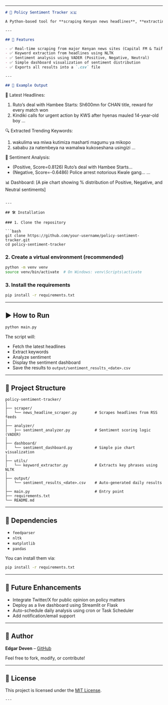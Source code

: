 
---

```markdown
# 📰 Policy Sentiment Tracker 🇰🇪

A Python-based tool for **scraping Kenyan news headlines**, **extracting trending keywords**, and performing **sentiment analysis** to track public sentiment on current events and policy matters.

---

## 🚀 Features

- ✅ Real-time scraping from major Kenyan news sites (Capital FM & Taifa Leo)
- ✅ Keyword extraction from headlines using NLTK
- ✅ Sentiment analysis using VADER (Positive, Negative, Neutral)
- ✅ Simple dashboard visualization of sentiment distribution
- ✅ Exports all results into a `.csv` file

---

## 📸 Example Output

```

📰 Latest Headlines:

1. Ruto’s deal with Hambee Starts: Sh600mn for CHAN title, reward for every match won
2. Kindiki calls for urgent action by KWS after hyenas mauled 14-year-old boy
   ...

🔍 Extracted Trending Keywords:

1. wakulima wa miwa kutimiza masharti magumu ya mikopo
2. sababu za natembeya na wamalwa kukoseshana usingizi
   ...

🧠 Sentiment Analysis:

* (Positive, Score=0.8126) Ruto’s deal with Hambee Starts...
* (Negative, Score=-0.6486) Police arrest notorious Kwale gang...
  ...

📊 Dashboard:
\[A pie chart showing % distribution of Positive, Negative, and Neutral sentiments]

````

---

## 🛠️ Installation

### 1. Clone the repository

```bash
git clone https://github.com/your-username/policy-sentiment-tracker.git
cd policy-sentiment-tracker
````

### 2. Create a virtual environment (recommended)

```bash
python -m venv venv
source venv/bin/activate  # On Windows: venv\Scripts\activate
```

### 3. Install the requirements

```bash
pip install -r requirements.txt
```

---

## ▶️ How to Run

```bash
python main.py
```

The script will:

* Fetch the latest headlines
* Extract keywords
* Analyze sentiment
* Display the sentiment dashboard
* Save the results to `output/sentiment_results_<date>.csv`

---

## 📂 Project Structure

```
policy-sentiment-tracker/
│
├── scraper/
│   └── news_headline_scraper.py        # Scrapes headlines from RSS feeds
│
├── analyzer/
│   ├── sentiment_analyzer.py           # Sentiment scoring logic (VADER)
│
├── dashboard/
│   └── sentiment_dashboard.py          # Simple pie chart visualization
│
├── utils/
│   └── keyword_extractor.py            # Extracts key phrases using NLTK
│
├── output/
│   └── sentiment_results_<date>.csv    # Auto-generated daily results
│
├── main.py                             # Entry point
├── requirements.txt
└── README.md
```

---

## 📌 Dependencies

* `feedparser`
* `nltk`
* `matplotlib`
* `pandas`

You can install them via:

```bash
pip install -r requirements.txt
```

---

## 📅 Future Enhancements

* Integrate Twitter/X for public opinion on policy matters
* Deploy as a live dashboard using Streamlit or Flask
* Auto-schedule daily analysis using cron or Task Scheduler
* Add notification/email support

---

## 🧠 Author

**Edgar Deven** – [GitHub](https://github.com/your-username)

Feel free to fork, modify, or contribute!

---

## 📄 License

This project is licensed under the [MIT License](LICENSE).

```
---
